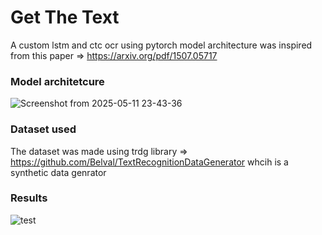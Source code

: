 # Get The Text
A custom lstm and ctc ocr using pytorch 
model architecture was inspired from this paper => https://arxiv.org/pdf/1507.05717 

### Model architetcure 
![Screenshot from 2025-05-11 23-43-36](https://github.com/user-attachments/assets/0d3258f6-23dd-426c-ae5e-1ef8f659a1fd)


### Dataset used
The dataset was made using trdg library => https://github.com/Belval/TextRecognitionDataGenerator whcih is a synthetic data genrator

### Results 
![test](https://github.com/user-attachments/assets/b1098ea7-1109-4f7f-93d6-747d752225b8)
